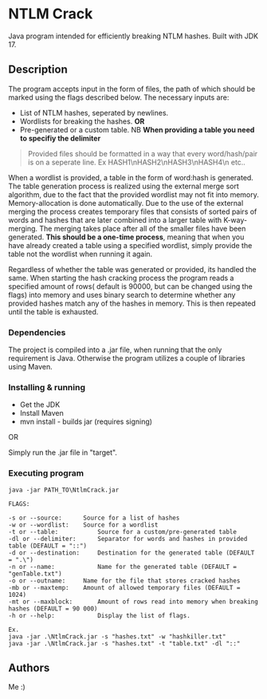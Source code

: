 # NTLM Crack

Java program intended for efficiently breaking NTLM hashes. Built with JDK 17.

## Description

The program accepts input in the form of files, the path of which should be marked using the flags described below.
The necessary inputs are:
- List of NTLM hashes, seperated by newlines.
- Wordlists for breaking the hashes.
**OR**
- Pre-generated or a custom table. NB **When providing a table you need to specifiy the delimiter**

> Provided files should be formatted in a way that every word/hash/pair is on a seperate line. Ex HASH1\nHASH2\nHASH3\nHASH4\n etc..

When a wordlist is provided, a table in the form of word:hash is generated. The table generation process is realized using the external merge sort algorithm, due to the fact that the provided wordlist may not fit into memory. Memory-allocation is done automatically. Due to the use of the external merging the process creates temporary files that consists of sorted pairs of words and hashes that are later combined into a larger table with K-way-merging. The merging takes place after all of the smaller files have been generated. **This should be a one-time process**, meaning that when you have already created a table using a specified wordlist, simply provide the table not the wordlist when running it again.

Regardless of whether the table was generated or provided, its handled the same. When starting the hash cracking process the program reads a specified amount of rows( default is 90000, but can be changed using the flags) into memory and uses binary search to determine whether any provided hashes match any of the hashes in memory. This is then repeated until the table is exhausted.

### Dependencies

The project is compiled into a .jar file, when running that the only requirement is Java.
Otherwise the program utilizes a couple of libraries using Maven.

### Installing & running

- Get the JDK
- Install Maven
- mvn install - builds jar (requires signing)

OR

Simply run the .jar file in "target".

### Executing program

```
java -jar PATH_TO\NtlmCrack.jar

FLAGS:

-s or --source: 	 Source for a list of hashes
-w or --wordlist: 	 Source for a wordlist
-t or --table: 	         Source for a custom/pre-generated table
-dl or --delimiter: 	 Separator for words and hashes in provided table (DEFAULT = "::")
-d or --destination: 	 Destination for the generated table (DEFAULT = ".\")
-n or --name:            Name for the generated table (DEFAULT = "genTable.txt")
-o or --outname: 	 Name for the file that stores cracked hashes
-mb or --maxtemp: 	 Amount of allowed temporary files (DEFAULT = 1024)
-mt or --maxblock:       Amount of rows read into memory when breaking hashes (DEFAULT = 90 000)
-h or --help: 	         Display the list of flags.

Ex.
java -jar .\NtlmCrack.jar -s "hashes.txt" -w "hashkiller.txt"
java -jar .\NtlmCrack.jar -s "hashes.txt" -t "table.txt" -dl "::"
```

## Authors

Me :)

